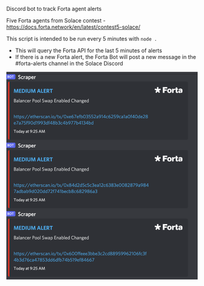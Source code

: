 Discord bot to track Forta agent alerts

Five Forta agents from Solace contest - https://docs.forta.network/en/latest/contest5-solace/

This script is intended to be run every 5 minutes with `node .`
- This will query the Forta API for the last 5 minutes of alerts
- If there is a new Forta alert, the Forta Bot will post a new message in the #forta-alerts channel in the Solace Discord

![](https://github.com/solace-fi/solace-forta-discord-bot/blob/main/forta_alert_example.png)